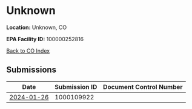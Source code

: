 # Unknown

**Location:** Unknown, CO

**EPA Facility ID:** 100000252816

[Back to CO Index](../../index.md)

## Submissions

| Date | Submission ID | Document Control Number |
|------|--------------|-------------------------|
| [2024-01-26](submissions/1000109922.md) | 1000109922 |  |
